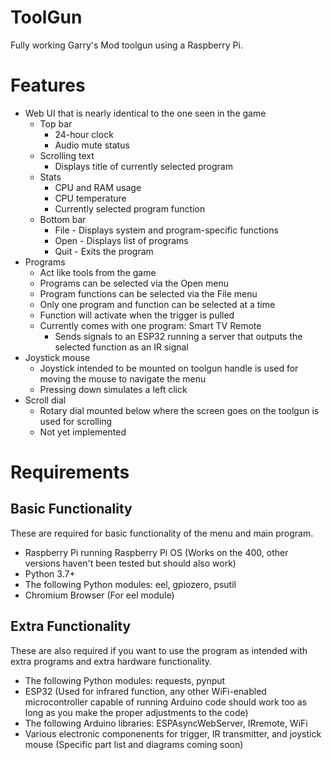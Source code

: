 # ToolGun
Fully working Garry's Mod toolgun using a Raspberry Pi.

# Features
- Web UI that is nearly identical to the one seen in the game
  - Top bar
    - 24-hour clock
    - Audio mute status
  - Scrolling text
    - Displays title of currently selected program
  - Stats
    - CPU and RAM usage
    - CPU temperature
    - Currently selected program function
  - Bottom bar
    - File - Displays system and program-specific functions
    - Open - Displays list of programs
    - Quit - Exits the program
- Programs
  - Act like tools from the game
  - Programs can be selected via the Open menu
  - Program functions can be selected via the File menu
  - Only one program and function can be selected at a time
  - Function will activate when the trigger is pulled
  - Currently comes with one program: Smart TV Remote
    - Sends signals to an ESP32 running a server that outputs the selected function as an IR signal
- Joystick mouse
  - Joystick intended to be mounted on toolgun handle is used for moving the mouse to navigate the menu
  - Pressing down simulates a left click
- Scroll dial
  - Rotary dial mounted below where the screen goes on the toolgun is used for scrolling
  - Not yet implemented

# Requirements
## Basic Functionality
These are required for basic functionality of the menu and main program.
- Raspberry Pi running Raspberry Pi OS (Works on the 400, other versions haven't been tested but should also work)
- Python 3.7+
- The following Python modules: eel, gpiozero, psutil
- Chromium Browser (For eel module)

## Extra Functionality
These are also required if you want to use the program as intended with extra programs and extra hardware functionality.
- The following Python modules: requests, pynput
- ESP32 (Used for infrared function, any other WiFi-enabled microcontroller capable of running Arduino code should work too as long as you make the proper adjustments to the code)
- The following Arduino libraries: ESPAsyncWebServer, IRremote, WiFi
- Various electronic componenents for trigger, IR transmitter, and joystick mouse (Specific part list and diagrams coming soon)
